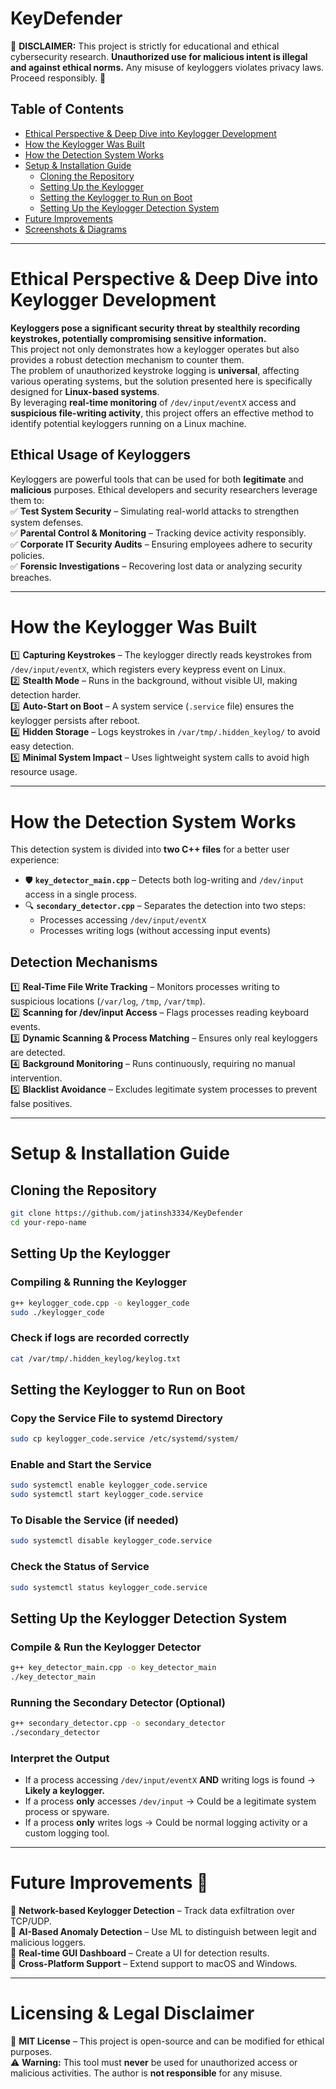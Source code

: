 # KeyDefender  
🚨 **DISCLAIMER:** This project is strictly for educational and ethical cybersecurity research. **Unauthorized use for malicious intent is illegal and against ethical norms.** Any misuse of keyloggers violates privacy laws. Proceed responsibly. 🚨

## Table of Contents  
- [Ethical Perspective & Deep Dive into Keylogger Development](#ethical-perspective--deep-dive-into-keylogger-development)  
- [How the Keylogger Was Built](#how-the-keylogger-was-built)  
- [How the Detection System Works](#how-the-detection-system-works)  
- [Setup & Installation Guide](#setup--installation-guide)  
  - [Cloning the Repository](#cloning-the-repository)  
  - [Setting Up the Keylogger](#setting-up-the-keylogger)  
  - [Setting the Keylogger to Run on Boot](#setting-the-keylogger-to-run-on-boot)  
  - [Setting Up the Keylogger Detection System](#setting-up-the-keylogger-detection-system)  
- [Future Improvements](#future-improvements)  
- [Screenshots & Diagrams](#screenshots--diagrams)  

---  



# Ethical Perspective & Deep Dive into Keylogger Development  

**Keyloggers pose a significant security threat by stealthily recording keystrokes, potentially compromising sensitive information.**  
This project not only demonstrates how a keylogger operates but also provides a robust detection mechanism to counter them.  
The problem of unauthorized keystroke logging is **universal**, affecting various operating systems, but the solution presented here is specifically designed for **Linux-based systems**.  
By leveraging **real-time monitoring** of `/dev/input/eventX` access and **suspicious file-writing activity**, this project offers an effective method to identify potential keyloggers running on a Linux machine.


## Ethical Usage of Keyloggers  
Keyloggers are powerful tools that can be used for both **legitimate** and **malicious** purposes. Ethical developers and security researchers leverage them to:  
✅ **Test System Security** – Simulating real-world attacks to strengthen system defenses.  
✅ **Parental Control & Monitoring** – Tracking device activity responsibly.  
✅ **Corporate IT Security Audits** – Ensuring employees adhere to security policies.  
✅ **Forensic Investigations** – Recovering lost data or analyzing security breaches.  

---  

# How the Keylogger Was Built  
1️⃣ **Capturing Keystrokes** – The keylogger directly reads keystrokes from `/dev/input/eventX`, which registers every keypress event on Linux.  
2️⃣ **Stealth Mode** – Runs in the background, without visible UI, making detection harder.  
3️⃣ **Auto-Start on Boot** – A system service (`.service` file) ensures the keylogger persists after reboot.  
4️⃣ **Hidden Storage** – Logs keystrokes in `/var/tmp/.hidden_keylog/` to avoid easy detection.  
5️⃣ **Minimal System Impact** – Uses lightweight system calls to avoid high resource usage.  

---  

# How the Detection System Works  
This detection system is divided into **two C++ files** for a better user experience:  
- 🛡️ **`key_detector_main.cpp`** – Detects both log-writing and `/dev/input` access in a single process.  
- 🔍 **`secondary_detector.cpp`** – Separates the detection into two steps:  
  - Processes accessing `/dev/input/eventX`  
  - Processes writing logs (without accessing input events)  
  
## Detection Mechanisms  
1️⃣ **Real-Time File Write Tracking** – Monitors processes writing to suspicious locations (`/var/log`, `/tmp`, `/var/tmp`).  
2️⃣ **Scanning for /dev/input Access** – Flags processes reading keyboard events.  
3️⃣ **Dynamic Scanning & Process Matching** – Ensures only real keyloggers are detected.  
4️⃣ **Background Monitoring** – Runs continuously, requiring no manual intervention.  
5️⃣ **Blacklist Avoidance** – Excludes legitimate system processes to prevent false positives.  

---  

# Setup & Installation Guide  
## Cloning the Repository  
```sh  
git clone https://github.com/jatinsh3334/KeyDefender 
cd your-repo-name  
```  

## Setting Up the Keylogger  
### Compiling & Running the Keylogger  
```sh  
g++ keylogger_code.cpp -o keylogger_code  
sudo ./keylogger_code  
```  

### Check if logs are recorded correctly  
```sh  
cat /var/tmp/.hidden_keylog/keylog.txt  
```  

## Setting the Keylogger to Run on Boot  
### Copy the Service File to systemd Directory  
```sh  
sudo cp keylogger_code.service /etc/systemd/system/  
```  

### Enable and Start the Service  
```sh  
sudo systemctl enable keylogger_code.service  
sudo systemctl start keylogger_code.service  
```  

### To Disable the Service (if needed)  
```sh  
sudo systemctl disable keylogger_code.service  
```  

### Check the Status of Service  
```sh  
sudo systemctl status keylogger_code.service  
```  

## Setting Up the Keylogger Detection System  
### Compile & Run the Keylogger Detector  
```sh  
g++ key_detector_main.cpp -o key_detector_main  
./key_detector_main  
```  

### Running the Secondary Detector (Optional)  
```sh  
g++ secondary_detector.cpp -o secondary_detector  
./secondary_detector  
```  

### Interpret the Output  
- If a process accessing `/dev/input/eventX` **AND** writing logs is found → **Likely a keylogger.**  
- If a process **only** accesses `/dev/input` → Could be a legitimate system process or spyware.  
- If a process **only** writes logs → Could be normal logging activity or a custom logging tool.  

---  

# Future Improvements 🚀  
📌 **Network-based Keylogger Detection** – Track data exfiltration over TCP/UDP.  
📌 **AI-Based Anomaly Detection** – Use ML to distinguish between legit and malicious loggers.  
📌 **Real-time GUI Dashboard** – Create a UI for detection results.  
📌 **Cross-Platform Support** – Extend support to macOS and Windows.  

---  


# Licensing & Legal Disclaimer  
📜 **MIT License** – This project is open-source and can be modified for ethical purposes.  
⚠️ **Warning:** This tool must **never** be used for unauthorized access or malicious activities. The author is **not responsible** for any misuse.  
